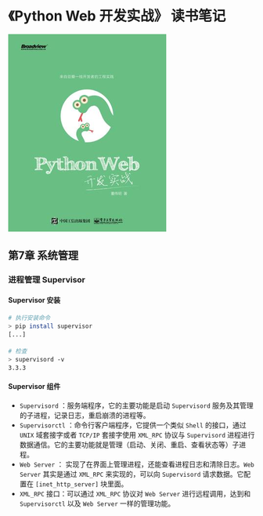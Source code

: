 # 《Python Web 开发实战》 读书笔记

![](assets/markdown-img-paste-20170920163426259.png)

## 第7章 系统管理

### 进程管理 Supervisor

#### Supervisor 安装

```bash
# 执行安装命令
> pip install supervisor
[...]

# 检查
> supervisord -v
3.3.3
```

#### Supervisor 组件

- `Supervisord` ：服务端程序，它的主要功能是启动 `Supervisord` 服务及其管理的子进程，记录日志，重启崩溃的进程等。
- `Supervisorctl` ：命令行客户端程序，它提供一个类似 `Shell` 的接口，通过 `UNIX` 域套接字或者 `TCP/IP` 套接字使用 `XML_RPC` 协议与 `Supervisord` 进程进行数据通信。它的主要功能就是管理（启动、关闭、重启、查看状态等）子进程。
- `Web Server` ： 实现了在界面上管理进程，还能查看进程日志和清除日志。`Web Server` 其实是通过 `XML_RPC` 来实现的，可以向 `Supervisord` 请求数据。它配置在 `[inet_http_server]` 块里面。
- `XML_RPC` 接口：可以通过 `XML_RPC` 协议对 `Web Server` 进行远程调用，达到和 `Supervisorctl` 以及 `Web Server` 一样的管理功能。
